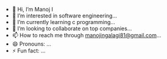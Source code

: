 - 👋 Hi, I’m Manoj I
- 👀 I’m interested in software engineering...
- 🌱 I’m currently learning c programming...
- 💞️ I’m looking to collaborate on top companies...
- 📫 How to reach me through manojingalagi81@gmail.com...
- 😄 Pronouns: ...
- ⚡ Fun fact: ...

<!student at basaveswara engineering clg bagalakot---
Manoj860-sys/Manoj860-sys is a ✨ special ✨ repository because its `README.md` (this file) appears on your GitHub profile.
You can click the Preview link to take a look at your changes.
--->
